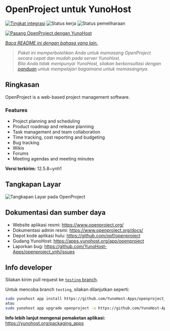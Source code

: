 <!--
N.B.: README ini dibuat secara otomatis oleh <https://github.com/YunoHost/apps/tree/master/tools/readme_generator>
Ini TIDAK boleh diedit dengan tangan.
-->

# OpenProject untuk YunoHost

[![Tingkat integrasi](https://dash.yunohost.org/integration/openproject.svg)](https://ci-apps.yunohost.org/ci/apps/openproject/) ![Status kerja](https://ci-apps.yunohost.org/ci/badges/openproject.status.svg) ![Status pemeliharaan](https://ci-apps.yunohost.org/ci/badges/openproject.maintain.svg)

[![Pasang OpenProject dengan YunoHost](https://install-app.yunohost.org/install-with-yunohost.svg)](https://install-app.yunohost.org/?app=openproject)

*[Baca README ini dengan bahasa yang lain.](./ALL_README.md)*

> *Paket ini memperbolehkan Anda untuk memasang OpenProject secara cepat dan mudah pada server YunoHost.*  
> *Bila Anda tidak mempunyai YunoHost, silakan berkonsultasi dengan [panduan](https://yunohost.org/install) untuk mempelajari bagaimana untuk memasangnya.*

## Ringkasan

OpenProject is a web-based project management software.

### Features

- Project planning and scheduling
- Product roadmap and release planning
- Task management and team collaboration
- Time tracking, cost reporting and budgeting
- Bug tracking
- Wikis
- Forums
- Meeting agendas and meeting minutes


**Versi terkirim:** 12.5.8~ynh1

## Tangkapan Layar

![Tangkapan Layar pada OpenProject](./doc/screenshots/screenshot1.png)

## Dokumentasi dan sumber daya

- Website aplikasi resmi: <https://www.openproject.org/>
- Dokumentasi admin resmi: <https://www.openproject.org/docs/>
- Depot kode aplikasi hulu: <https://github.com/opf/openproject>
- Gudang YunoHost: <https://apps.yunohost.org/app/openproject>
- Laporkan bug: <https://github.com/YunoHost-Apps/openproject_ynh/issues>

## Info developer

Silakan kirim pull request ke [`testing` branch](https://github.com/YunoHost-Apps/openproject_ynh/tree/testing).

Untuk mencoba branch `testing`, silakan dilanjutkan seperti:

```bash
sudo yunohost app install https://github.com/YunoHost-Apps/openproject_ynh/tree/testing --debug
atau
sudo yunohost app upgrade openproject -u https://github.com/YunoHost-Apps/openproject_ynh/tree/testing --debug
```

**Info lebih lanjut mengenai pemaketan aplikasi:** <https://yunohost.org/packaging_apps>
